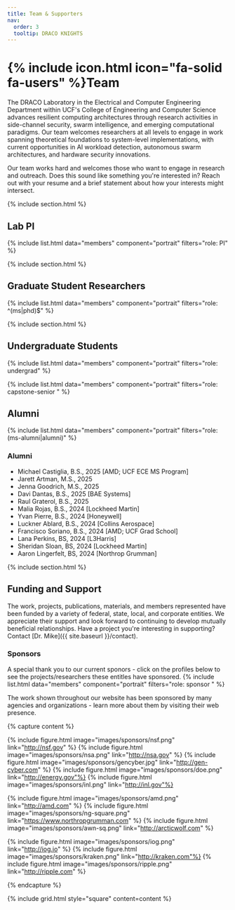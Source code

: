 ```yaml
---
title: Team & Supporters
nav:
  order: 3
  tooltip: DRACO KNIGHTS
---
```


# {% include icon.html icon="fa-solid fa-users" %}Team

The DRACO Laboratory in the Electrical and Computer Engineering Department within UCF's College of Engineering and Computer Science advances resilient computing architectures through research activities in side-channel security, swarm intelligence, and emerging computational paradigms. Our team welcomes researchers at all levels to engage in work spanning theoretical foundations to system-level implementations, with current opportunities in AI workload detection, autonomous swarm architectures, and hardware security innovations. 

 Our team works hard and welcomes those who want to engage in research and outreach. Does this sound like something you're interested in? 
 Reach out with your resume and a brief statement about how your interests might intersect. 

{% include section.html %}
## Lab PI

{% include list.html data="members" component="portrait" filters="role: PI" %}


{% include section.html %}
## Graduate Student Researchers

{% include list.html data="members" component="portrait" filters="role: ^(ms|phd)$" %}

{% include section.html %}
## Undergraduate Students

{% include list.html data="members" component="portrait" filters="role: undergrad" %}


{% include list.html data="members" component="portrait" filters="role: capstone-senior " %}

## Alumni

{% include list.html data="members" component="portrait" filters="role: (ms-alumni|alumni)" %}


### Alumni 
- Michael Castiglia, B.S., 2025 [AMD; UCF ECE MS Program]
- Jarett Artman, M.S., 2025 
- Jenna Goodrich, M.S., 2025 
- Davi Dantas, B.S., 2025 [BAE Systems]
- Raul Graterol, B.S., 2025  
- Malia Rojas, B.S., 2024 [Lockheed Martin]
- Yvan Pierre, B.S., 2024 [Honeywell]
- Luckner Ablard, B.S., 2024 [Collins Aerospace]
- Francisco Soriano, B.S., 2024 [AMD; UCF Grad School]
- Lana Perkins, BS, 2024 [L3Harris]
- Sheridan Sloan, BS, 2024 [Lockheed Martin]
- Aaron Lingerfelt, BS, 2024 [Northrop Grumman]

{% include section.html %}

## Funding and Support

The work, projects, publications, materials, and members represented have been funded by a variety of federal, state, local, and corporate entities. We appreciate their support and look forward to continuing to develop mutually beneficial relationships. Have a project you're interesting in supporting? Contact [Dr. Mike]({{ site.baseurl }}/contact).


### Sponsors
A special thank you to our current sponors -  click on the profiles below to see the projects/researchers these entitles have sponsored.
{% include list.html data="members" component="portrait" filters="role: sponsor " %}


The work shown throughout our website has been sponsored by many agencies and organizations - learn more about them by visiting their web presence.

{% capture content %}

{% include figure.html image="images/sponsors/nsf.png"   link="http://nsf.gov" %}
{% include figure.html image="images/sponsors/nsa.png" link="http://nsa.gov" %}
{% include figure.html image="images/sponsors/gencyber.jpg" link="http://gen-cyber.com" %} 
{% include figure.html image="images/sponsors/doe.png" link="http://energy.gov"%} 
{% include figure.html image="images/sponsors/inl.png" link="http://inl.gov"%} 

{% include figure.html image="images/sponsors/amd.png"   link="http://amd.com" %}
{% include figure.html image="images/sponsors/ng-square.png"   link="https://www.northropgrumman.com" %}
{% include figure.html image="images/sponsors/awn-sq.png"   link="http://arcticwolf.com" %}

{% include figure.html image="images/sponsors/iog.png" link="http://iog.io" %} 
{% include figure.html image="images/sponsors/kraken.png" link="http://kraken.com"%} 
{% include figure.html image="images/sponsors/ripple.png" link="http://ripple.com" %} 


{% endcapture %}

{% include grid.html style="square" content=content %}
